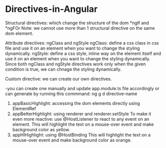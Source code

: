 # Directives-in-Angular
Structural directives: which change the structure of the dom
*ngIf and *ngFOr
Note: we cannot use more than 1 structural directive on the same dom element.

Attribute directives:
ngClass and ngStyle
ngClass: define a css class in css file and use it on an element when you want to change the styling dynamically.
ngStyle: define a css style, inline way on the element itself and use it on an element when you want to change the styling dynamically.
Since both ngClass and ngStyle directives work only when the given condition is true,
we can chnage the styling dynamically.

Custom directive: we can create our own directives.

-you can create one manually and update app.module.ts file accordingly
or can generate by running this commmand: ng g d directive-name

1. appBasicHighlight: accessing the dom elements directly using ElementRef
2. appBetterHighlight: using renderer and renderer.setStyle
  To make it even more reactive: use @HostListener to react to any event on an element.
  This will highlight the text on a mouse-over event and make background color as yellow.
3. appHlHighlight: using @HostBinding
  This will highlight the text on a mouse-over event and make background color as orange.
